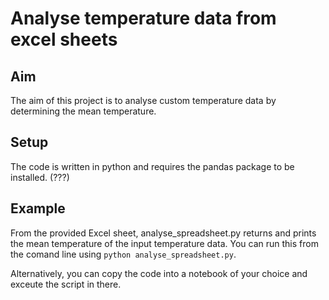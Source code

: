 # Analyse temperature data from excel sheets
## Aim
The aim of this project is to analyse custom temperature data by determining the mean temperature.

## Setup
The code is written in python and requires the pandas package to be installed. (???)

## Example
From the provided Excel sheet, analyse_spreadsheet.py returns and prints the mean temperature of the input temperature data. 
You can run this from the comand line using `python analyse_spreadsheet.py`.

Alternatively, you can copy the code into a notebook of your choice and exceute the script in there.
